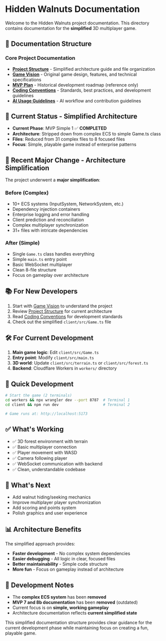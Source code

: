 # Hidden Walnuts Documentation

Welcome to the Hidden Walnuts project documentation. This directory contains documentation for the **simplified** 3D multiplayer game.

## 📁 Documentation Structure

### **Core Project Documentation**
- **[Project Structure](PROJECT_STRUCTURE.md)** - Simplified architecture guide and file organization
- **[Game Vision](GameVision.md)** - Original game design, features, and technical specifications  
- **[MVP Plan](MVP_Plan_Hidden_Walnuts-2.md)** - Historical development roadmap (reference only)
- **[Coding Conventions](conventions.md)** - Standards, best practices, and development guidelines
- **[AI Usage Guidelines](README_AI.md)** - AI workflow and contribution guidelines

## 🎯 **Current Status - Simplified Architecture**

- **Current Phase**: MVP Simple 1 ✅ **COMPLETED**
- **Architecture**: Stripped down from complex ECS to simple Game.ts class
- **Files**: Reduced from 31 complex files to 8 focused files
- **Focus**: Simple, playable game instead of enterprise patterns

## 🔄 **Recent Major Change - Architecture Simplification**

The project underwent a **major simplification**:

### **Before (Complex)**
- 10+ ECS systems (InputSystem, NetworkSystem, etc.)
- Dependency injection containers
- Enterprise logging and error handling
- Client prediction and reconciliation
- Complex multiplayer synchronization
- 31+ files with intricate dependencies

### **After (Simple)**  
- Single `Game.ts` class handles everything
- Simple `main.ts` entry point
- Basic WebSocket multiplayer
- Clean 8-file structure
- Focus on gameplay over architecture

## 📚 **For New Developers**

1. Start with [Game Vision](GameVision.md) to understand the project
2. Review [Project Structure](PROJECT_STRUCTURE.md) for current architecture
3. Read [Coding Conventions](conventions.md) for development standards
4. Check out the simplified `client/src/Game.ts` file

## 🛠️ **For Current Development**

1. **Main game logic**: Edit `client/src/Game.ts` 
2. **Entry point**: Modify `client/src/main.ts`
3. **3D world**: Update `client/src/terrain.ts` or `client/src/forest.ts`
4. **Backend**: Cloudflare Workers in `workers/` directory

## 🚀 **Quick Development**

```bash
# Start the game (2 terminals)
cd workers && npx wrangler dev --port 8787  # Terminal 1
cd client && npm run dev                    # Terminal 2

# Game runs at: http://localhost:5173
```

## ✅ **What's Working**

- ✅ 3D forest environment with terrain
- ✅ Basic multiplayer connection  
- ✅ Player movement with WASD
- ✅ Camera following player
- ✅ WebSocket communication with backend
- ✅ Clean, understandable codebase

## 🎯 **What's Next**

- Add walnut hiding/seeking mechanics
- Improve multiplayer player synchronization
- Add scoring and points system
- Polish graphics and user experience

## 📊 **Architecture Benefits**

The simplified approach provides:
- **Faster development** - No complex system dependencies
- **Easier debugging** - All logic in clear, focused files
- **Better maintainability** - Simple code structure
- **More fun** - Focus on gameplay instead of architecture

## 🚨 **Development Notes**

- The **complex ECS system** has been **removed**
- **MVP 7 and 8b documentation** has been **removed** (outdated)
- Current focus is on **simple, working gameplay**
- Architecture documentation reflects **current simplified state**

This simplified documentation structure provides clear guidance for the current development phase while maintaining focus on creating a fun, playable game.